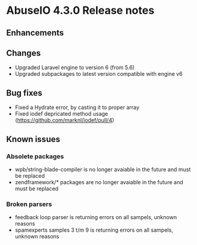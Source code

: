 # AbuseIO 4.3.0 Release notes

## Enhancements

## Changes 

- Upgraded Laravel engine to version 6 (from 5.6)
- Upgraded subpackages to latest version compatible with engine v6

## Bug fixes

- Fixed a Hydrate error, by casting it to proper array
- Fixed iodef depricated method usage (https://github.com/marknl/iodef/pull/4)

## Known issues

### Absolete packages
- wpb/string-blade-compiler is no longer avaiable in the future and must be replaced
- zendframework/* packages are no longer avaiable in the future and must be replaced

### Broken parsers
- feedback loop parser is returning errors on all sampels, unknown reasons
- spamexperts samples 3 t/m 9 is returning errors on all sampels, unknown reasons

